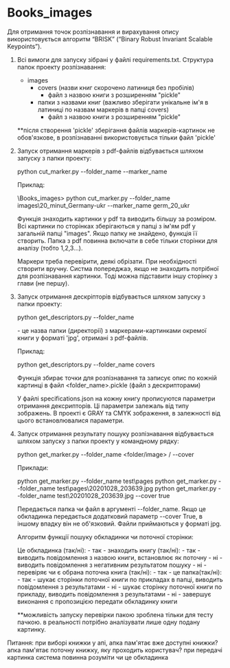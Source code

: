 # Books_images
Для отримання точок розпізнавання и вирахування опису використовується алгоритм “BRISK” (“Binary Robust Invariant Scalable Keypoints”).


1. Всі вимоги для запуску зібрані у файлі requirements.txt.
	Структура папок проекту розпізнавання:
	- images
		- covers (назви книг скорочено латиниця без пробілів)
			- файл з назвою книги з розширенням "pickle"
		- папки з назвами книг (важливо зберігати унікальне ім'я в латиниці по назвам маркерів в папці covers)
			- файл з назвою книги з розширенням "pickle"

	**після створення 'pickle' зберігання файлів маркерів-картинок не обов'язкове, в розпізнаванні використовується тільки файл 'pickle'
	
2. Запуск отримання маркерів з pdf-файлів відбувається шляхом запуску з папки проекту:

    python cut_marker.py --folder_name <folder includes pdf pages> --marker_name <short name of book>
    
    Приклад:
    
    \Books_images> python cut_marker.py --folder_name images\20_minut_Germany-ukr --marker_name germ_20_ukr
    
    Функція знаходить картинки у pdf та виводить більшу за розміром. Всі картинки по сторінках
    зберігаються у папці з ім'ям pdf у загальній папці "images". Якщо папку не знайдено, функція її створить.
    Папка з pdf повинна включати в себе тільки сторінки для аналізу (тобто 1,2,3...). 
    
    Маркери треба перевірити, деякі обрізати. При необхідності створити вручну. Систма попереджаэ, якщо не 
    знаходить потрібної для розпізнавання картинки. Тоді можна підставити іншу сторінку з глави (не першу).

3. Запуск отримання дескріпторів відбувається шляхом запуску з папки проекту:

    python get_descriptors.py --folder_name <name of book>

	<name of book> - це назва папки (директорії) з маркерами-картинками окремої книги у форматі 'jpg', отримані з pdf-файлів.

	Приклад:

	python get_descriptors.py --folder_name covers

	Функція збирає точки для розпізнавання та записує опис по кожній картинці в файл <folder_name>.pickle (файл з дескрипторами)
	
	У файлі specifications.json на кожну книгу прописуются параметри отримання дексрипторів. 
    Ці параметри залежаль від типу зображень. В проекті є GRAY та CMYK зображення, в залежності від цього
    встановлювалися параметри.


4. Запуск отримання результату пошуку розпізнавання відбувається шляхом запуску з папки проекту у командному рядку:

    python get_marker.py --folder_name <folder/image> / --cover <true>

	Приклади:

	python get_marker.py --folder_name test\pages
	python get_marker.py --folder_name test\pages\20201028_203639.jpg
	python get_marker.py --folder_name test\20201028_203639.jpg --cover true

	Передається папка чи файл в аргументі --folder_name. Якщо це обкладинка передається додатковий параметр --cover True, в іншому впадку він не об'язковий.
	Файли приймаються у форматі jpg.

	Алгоритм функції пошуку обкладинки чи поточної сторінки:

	Це обкладинка (так/ні):
		- так - знаходить книгу (так/ні):
			- так - виводить повідомлення з назвою книги, встановлює як поточну
			- ні - виводить повідомлення з негативним результатом пошуку
		- ні - перевіряє чи є обрана поточна книга (так/ні):
			- так - це папка(так/ні):
				- так - шукає сторінки поточної книги по прикладах в папці, виводить повідомлення з результатами
				- ні - шукає сторінку поточної книги по прикладу, виводить повідомлення з результатами
			- ні - завершує виконання с пропозицією передати обкладинку книги
	
	**можливість запуску перевірки пакою зроблена тільки для тесту пачкою. в реальності потрібно аналізувати лише одну подану картинку.


Питання:
при виборі книжки у апі, апка пам'ятає вже доступні книжки?
апка пам'ятає поточну книжку, яку проходить користувач?
при передачі картинка система повинна розуміти чи це обкладинка
